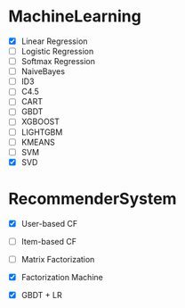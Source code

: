 # MachineLearning

- [x] Linear Regression
- [ ] Logistic Regression
- [ ] Softmax Regression
- [ ] NaiveBayes
- [ ] ID3
- [ ] C4.5
- [ ] CART
- [ ] GBDT
- [ ] XGBOOST
- [ ] LIGHTGBM
- [ ] KMEANS
- [ ] SVM
- [x] SVD

# RecommenderSystem

- [x] User-based CF
- [ ] Item-based CF
- [ ] Matrix Factorization
- [x] Factorization Machine
- [x] GBDT + LR

